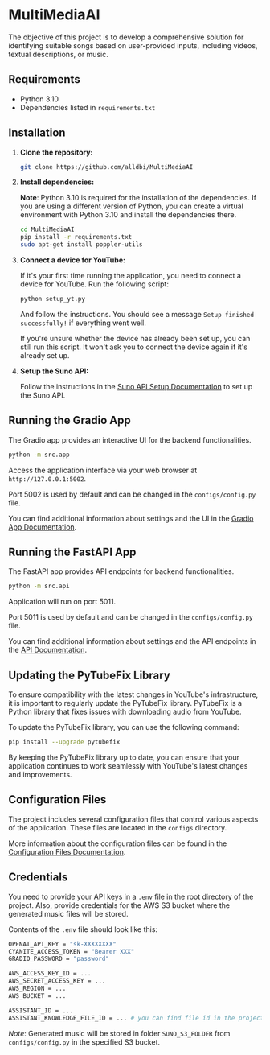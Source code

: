 # MultiMediaAI

The objective of this project is to develop a comprehensive solution for identifying suitable songs based on user-provided inputs, including videos, textual descriptions, or music.

## Requirements

- Python 3.10
- Dependencies listed in `requirements.txt`

## Installation

1. **Clone the repository:**

    ```bash
    git clone https://github.com/alldbi/MultiMediaAI
    ```

2. **Install dependencies:**

    **Note**: Python 3.10 is required for the installation of the dependencies. If you are using a different version of Python, you can create a virtual environment with Python 3.10 and install the dependencies there.
    ```bash
    cd MultiMediaAI
    pip install -r requirements.txt
    sudo apt-get install poppler-utils
    ```

3. **Connect a device for YouTube:**

    If it's your first time running the application, you need to connect a device for YouTube. Run the following script:
    ```bash
    python setup_yt.py
    ```
    And follow the instructions. You should see a message `Setup finished successfully!` if everything went well.

    If you're unsure whether the device has already been set up, you can still run this script. It won't ask you to connect the device again if it's already set up.

4. **Setup the Suno API:**

    Follow the instructions in the [Suno API Setup Documentation](docs/suno_api_setup.md) to set up the Suno API.

## Running the Gradio App
The Gradio app provides an interactive UI for the backend functionalities.
```bash
python -m src.app
```
Access the application interface via your web browser at `http://127.0.0.1:5002`.

Port 5002 is used by default and can be changed in the `configs/config.py` file.

You can find additional information about settings and the UI in the [Gradio App Documentation](docs/gradio_app.md).

## Running the FastAPI App
The FastAPI app provides API endpoints for backend functionalities.
```bash
python -m src.api
```
Application will run on port 5011.

Port 5011 is used by default and can be changed in the `configs/config.py` file.

You can find additional information about settings and the API endpoints in the [API Documentation](docs/api_docs.md).

## Updating the PyTubeFix Library

To ensure compatibility with the latest changes in YouTube's infrastructure, it is important to regularly update the PyTubeFix library. PyTubeFix is a Python library that fixes issues with downloading audio from YouTube.

To update the PyTubeFix library, you can use the following command:

```bash
pip install --upgrade pytubefix
```

By keeping the PyTubeFix library up to date, you can ensure that your application continues to work seamlessly with YouTube's latest changes and improvements.

## Configuration Files
The project includes several configuration files that control various aspects of the application. These files are located in the `configs` directory.

More information about the configuration files can be found in the [Configuration Files Documentation](docs/configuration_files.md).

## Credentials
You need to provide your API keys  in a `.env` file in the root directory of the project. Also, provide credentials for the AWS S3 bucket where the generated music files will be stored.

Contents of the `.env` file should look like this:
```bash
OPENAI_API_KEY = "sk-XXXXXXXX"
CYANITE_ACCESS_TOKEN = "Bearer XXX"
GRADIO_PASSWORD = "password"

AWS_ACCESS_KEY_ID = ...
AWS_SECRET_ACCESS_KEY = ...
AWS_REGION = ...
AWS_BUCKET = ...

ASSISTANT_ID = ...
ASSISTANT_KNOWLEDGE_FILE_ID = ... # you can find file id in the project settings, storage section
```
*Note*: Generated music will be stored in folder `SUNO_S3_FOLDER` from `configs/config.py` in the specified S3 bucket.